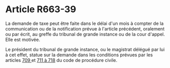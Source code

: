 # Article R663-39

<p>La demande de taxe peut être faite dans le délai d'un mois à compter de la communication ou de la notification prévue à l'article précédent, oralement ou par écrit, au greffe du tribunal de grande instance ou de la cour d'appel. Elle est motivée. </p><p>Le président du tribunal de grande instance, ou le magistrat délégué par lui à cet effet, statue sur la demande dans les conditions prévues par les articles <a href='/code-de-procedure-civile/livre-ier-dispositions-communes-a-toutes-les-juridictions/titre-xviii-les-frais-et-les-depens/chapitre-iii-la-verification-et-le-recouvrement-des-depens/709.md'>709 </a>et <a href='/code-de-procedure-civile/livre-ier-dispositions-communes-a-toutes-les-juridictions/titre-xviii-les-frais-et-les-depens/chapitre-iii-la-verification-et-le-recouvrement-des-depens/711.md'>711 à 718</a> du code de procédure civile.</p>